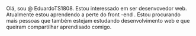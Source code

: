 Olá, sou @ EduardoTS1808.
Estou interessado em ser desenvovedor web.
Atualmente estou aprendendo  a perte do front -end .
Estou procurando mais pessoas que também estejam estudando  desenvolvimento web e que queiram compartilhar aprendisado comigo.

